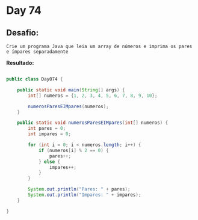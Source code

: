 # Day 74

## Desafio:

	Crie um programa Java que leia um array de números e imprima os pares e ímpares separadamente
    
**Resultado:**

```java

public class Day074 {

    public static void main(String[] args) {
        int[] numeros = {1, 2, 3, 4, 5, 6, 7, 8, 9, 10};

        numerosParesEIMpares(numeros);
    }

    public static void numerosParesEIMpares(int[] numeros) {
        int pares = 0;
        int impares = 0;

        for (int i = 0; i < numeros.length; i++) {
            if (numeros[i] % 2 == 0) {
                pares++;
            } else {
                impares++;
            }
        }

        System.out.println("Pares: " + pares);
        System.out.println("Impares: " + impares);
    }

}
